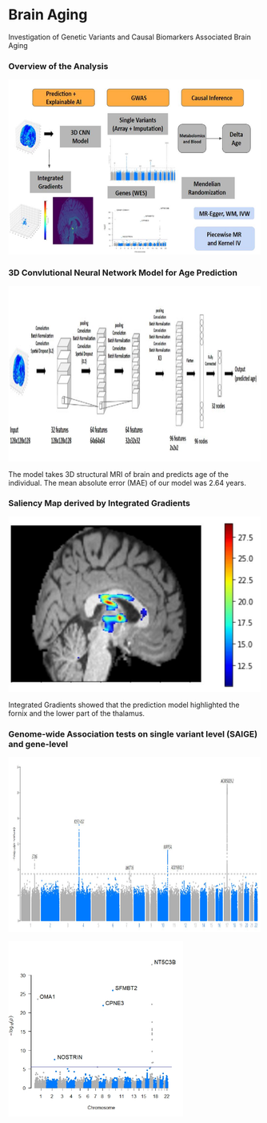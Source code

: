 # Brain Aging
Investigation of Genetic Variants and Causal Biomarkers Associated Brain Aging


### Overview of the Analysis
<div>
          <p align="left">
          <img width = "600" height = "350" src = "https://github.com/Flumenlucidum/Brain-Aging/blob/main/images/method.jpg">
</div>

### 3D Convlutional Neural Network Model for Age Prediction 
<div>
          <p align="left">
          <img width = "600" height = "350" src = "https://github.com/Flumenlucidum/Brain-Aging/blob/main/images/3dcnn.jpg">
</div>

The model takes 3D structural MRI of brain and predicts age of the individual. The mean absolute error (MAE) of our model was
2.64 years.

### Saliency Map derived by Integrated Gradients
<div>
          <p align="center">
          <img width = "600" height = "350" src = "https://github.com/Flumenlucidum/Brain-Aging/blob/main/images/final_plot.jpg">
</div>

Integrated Gradients showed that the prediction model highlighted the fornix and the lower part of the thalamus.

### Genome-wide Association tests on single variant level (SAIGE) and gene-level

<div>
          <p align="left">
          <img width = "600" height = "350" src = "https://github.com/Flumenlucidum/Brain-Aging/blob/main/images/final.jpg">
</div>
<div>
          <p align="left">
          <img width = "350" height = "350" src = "https://github.com/Flumenlucidum/Brain-Aging/blob/main/images/delta_0227.jpeg">
</div>

